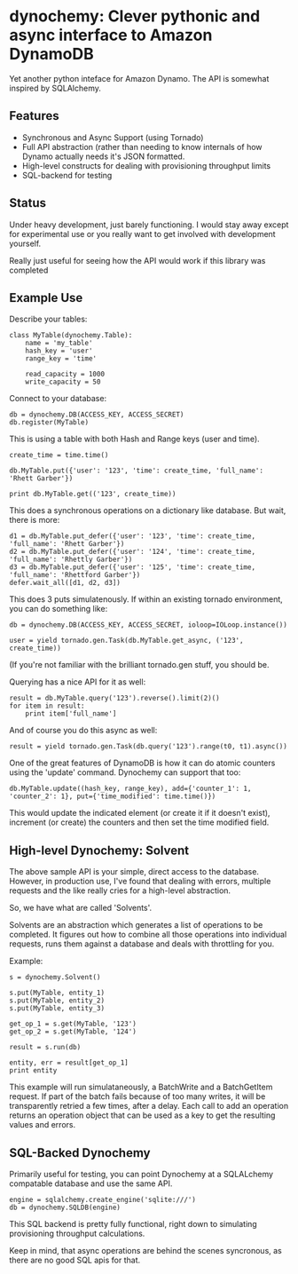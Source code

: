 dynochemy: Clever pythonic and async interface to Amazon DynamoDB
=========================

Yet another python inteface for Amazon Dynamo. The API is somewhat inspired by SQLAlchemy.


Features
--------

- Synchronous and Async Support (using Tornado)
- Full API abstraction (rather than needing to know internals of how Dynamo actually needs it's JSON formatted.
- High-level constructs for dealing with provisioning throughput limits
- SQL-backend for testing 

Status
------
Under heavy development, just barely functioning. I would stay away except for
experimental use or you really want to get involved with development yourself.

Really just useful for seeing how the API would work if this library was completed

Example Use
---

Describe your tables:

    class MyTable(dynochemy.Table):
        name = 'my_table'
        hash_key = 'user'
        range_key = 'time'

        read_capacity = 1000
        write_capacity = 50

Connect to your database:

    db = dynochemy.DB(ACCESS_KEY, ACCESS_SECRET)
    db.register(MyTable)

This is using a table with both Hash and Range keys (user and time).

    create_time = time.time()

    db.MyTable.put({'user': '123', 'time': create_time, 'full_name': 'Rhett Garber'})

    print db.MyTable.get(('123', create_time))

This does a synchronous operations on a dictionary like database.
But wait, there is more:

    d1 = db.MyTable.put_defer({'user': '123', 'time': create_time, 'full_name': 'Rhett Garber'})
    d2 = db.MyTable.put_defer({'user': '124', 'time': create_time, 'full_name': 'Rhettly Garber'})
    d3 = db.MyTable.put_defer({'user': '125', 'time': create_time, 'full_name': 'Rhettford Garber'})
    defer.wait_all([d1, d2, d3])

This does 3 puts simulatenously.
If within an existing tornado environment, you can do something like:

    db = dynochemy.DB(ACCESS_KEY, ACCESS_SECRET, ioloop=IOLoop.instance())

    user = yield tornado.gen.Task(db.MyTable.get_async, ('123', create_time))

(If you're not familiar with the brilliant tornado.gen stuff, you should be.


Querying has a nice API for it as well:

    result = db.MyTable.query('123').reverse().limit(2)()
    for item in result:
        print item['full_name']

And of course you do this async as well:

    result = yield tornado.gen.Task(db.query('123').range(t0, t1).async())

One of the great features of DynamoDB is how it can do atomic counters using
the 'update' command. Dynochemy can support that too:

    db.MyTable.update((hash_key, range_key), add={'counter_1': 1, 'counter_2': 1}, put={'time_modified': time.time()})

This would update the indicated element (or create it if it doesn't exist),
increment (or create) the counters and then set the time modified field.


High-level Dynochemy: Solvent
----

The above sample API is your simple, direct access to the database. However, in
production use, I've found that dealing with errors, multiple requests and the
like really cries for a high-level abstraction.

So, we have what are called 'Solvents'.

Solvents are an abstraction which generates a list of operations to be
completed. It figures out how to combine all those operations into individual
requests, runs them against a database and deals with throttling for you.

Example:

    s = dynochemy.Solvent()

    s.put(MyTable, entity_1)
    s.put(MyTable, entity_2)
    s.put(MyTable, entity_3)

    get_op_1 = s.get(MyTable, '123')
    get_op_2 = s.get(MyTable, '124')

    result = s.run(db)

    entity, err = result[get_op_1]
    print entity

This example will run simulataneously, a BatchWrite and a BatchGetItem request. If
part of the batch fails because of too many writes, it will be transparently
retried a few times, after a delay. Each call to add an operation returns an
operation object that can be used as a key to get the resulting values and
errors.


SQL-Backed Dynochemy
----
Primarily useful for testing, you can point Dynochemy at a SQLALchemy compatable database and use the same API.

    engine = sqlalchemy.create_engine('sqlite:///')
    db = dynochemy.SQLDB(engine)

This SQL backend is pretty fully functional, right down to simulating provisioning throughput calculations.

Keep in mind, that async operations are behind the scenes syncronous, as there are no good SQL apis for that.
